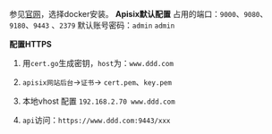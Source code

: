 参见[官网](https://apisix.apache.org/zh/docs/apisix/installation-guide/)，选择docker安装。
**Apisix默认配置**
占用的端口：`9000`、`9080`、`9180`、`9443` 、`2379`
默认账号密码：`admin` `admin`

**配置HTTPS**
1. 用`cert.go`生成密钥，`host`为：`www.ddd.com`
2. `apisix网站后台`->`证书`-> `cert.pem`、`key.pem`
3. 本地vhost 配置 `192.168.2.70 www.ddd.com`

4. `api`访问：`https://www.ddd.com:9443/xxx`
